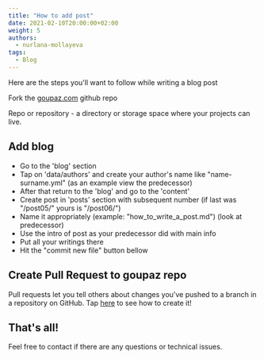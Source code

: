 ```yaml
---
title: "How to add post"
date: 2021-02-10T20:00:00+02:00
weight: 5
authors:
  - nurlana-mollayeva
tags:
  - Blog
---
```


Here are the steps you'll want to follow while writing a blog post

Fork the [goupaz.com](https://github.com/goupaz/goupaz.com) github repo

Repo or repository - a directory or storage space where your projects can live.

## Add blog

* Go to the 'blog' section
* Tap on 'data/authors' and create your author's name like "name-surname.yml" (as an example view the predecessor)
* After that return to the 'blog' and go to the 'content'
* Create post in 'posts' section with subsequent number (if last was "/post05/" yours is "/post06/")
* Name it appropriately (example: "how_to_write_a_post.md") (look at predecessor)
* Use the intro of post as your predecessor did with main info
* Put all your writings there
* Hit the "commit new file" button bellow

## Create Pull Request to goupaz repo
Pull requests let you tell others about changes you've pushed to a branch in a repository on GitHub.
Tap [here](https://docs.github.com/en/github/collaborating-with-issues-and-pull-requests/creating-a-pull-request) to see how to create it!

## That's all! 
Feel free to contact if there are any questions or technical issues.
